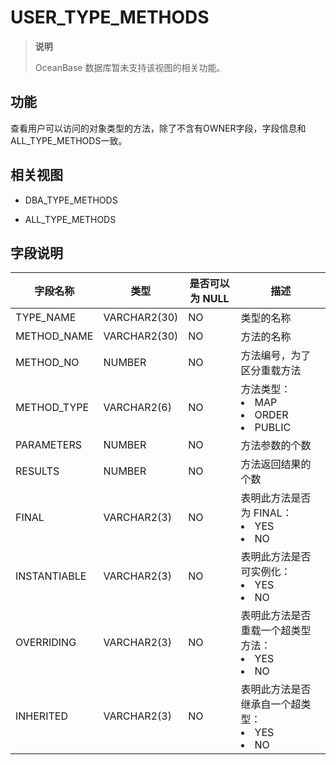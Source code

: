 USER_TYPE_METHODS
======================================

> **说明**
>
> OceanBase 数据库暂未支持该视图的相关功能。

功能
-----------

查看用户可以访问的对象类型的方法，除了不含有OWNER字段，字段信息和ALL_TYPE_METHODS一致。

相关视图
-------------

* DBA_TYPE_METHODS

* ALL_TYPE_METHODS

字段说明
-------------

|   **字段名称**   |    **类型**    | **是否可以为 NULL** |                                                                                 **描述**                                                                                  |
|--------------|--------------|----------------|-------------------------------------------------------------------------------------------------------------------------------------------------------------------------|
| TYPE_NAME    | VARCHAR2(30) | NO             | 类型的名称                                                                                                                                                                   |
| METHOD_NAME  | VARCHAR2(30) | NO             | 方法的名称                                                                                                                                                                   |
| METHOD_NO    | NUMBER       | NO             | 方法编号，为了区分重载方法                                                                                                                                                           |
| METHOD_TYPE  | VARCHAR2(6)  | NO             | 方法类型： <li> MAP   <li> ORDER   <li> PUBLIC    |
| PARAMETERS   | NUMBER       | NO             | 方法参数的个数                                                                                                                                                                 |
| RESULTS      | NUMBER       | NO             | 方法返回结果的个数                                                                                                                                                               |
| FINAL        | VARCHAR2(3)  | NO             | 表明此方法是否为 FINAL： <li> YES   <li> NO                                         |
| INSTANTIABLE | VARCHAR2(3)  | NO             | 表明此方法是否可实例化： <li> YES   <li> NO                                            |
| OVERRIDING   | VARCHAR2(3)  | NO             | 表明此方法是否重载一个超类型方法： <li> YES   <li> NO                                       |
| INHERITED    | VARCHAR2(3)  | NO             | 表明此方法是否继承自一个超类型： <li> YES   <li> NO                                        |
